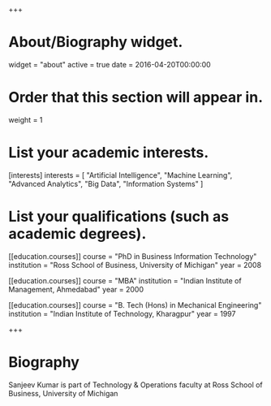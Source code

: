 +++
# About/Biography widget.
widget = "about"
active = true
date = 2016-04-20T00:00:00

# Order that this section will appear in.
weight = 1

# List your academic interests.
[interests]
  interests = [
    "Artificial Intelligence",
    "Machine Learning",
    "Advanced Analytics",
    "Big Data",
    "Information Systems"
  ]

# List your qualifications (such as academic degrees).
[[education.courses]]
  course = "PhD in Business Information Technology"
  institution = "Ross School of Business, University of Michigan"
  year = 2008

[[education.courses]]
  course = "MBA"
  institution = "Indian Institute of Management, Ahmedabad"
  year = 2000

[[education.courses]]
  course = "B. Tech (Hons) in Mechanical Engineering"
  institution = "Indian Institute of Technology, Kharagpur"
  year = 1997
 
+++

# Biography

Sanjeev Kumar is part of Technology & Operations faculty at Ross School of Business, University of Michigan


